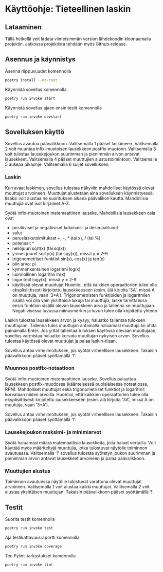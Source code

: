 # Käyttöohje: Tieteellinen laskin

## Lataaminen

Tällä hetkellä voit ladata viimeisimmän version lähdekoodin kloonaamalla projektin. Jatkossa projektista tehdään myös Github-release.

## Asennus ja käynnistys

Asenna riippuvuudet komennolla

```bash
poetry install --no-root
```

Käynnistä sovellus komennolla

```bash
poetry run invoke start
```

Käynnistä sovellus ajaen ensin testit komennolla

```bash
poetry run invoke devstart
```

## Sovelluksen käyttö

Sovellus avautuu päävalikkoon. Valitsemalla 1 pääset laskimeen. Valitsemalla 2 voit muuntaa infix-muotoisen lausekkeen postfix-muotoon. Valitsemalla 3 voit tulostaa lausekejoukon suurimman ja pienimmän arvon antavat lausekkeet. Valitsemalla 4 pääset muuttujien alustustoimintoon. Valitsemalla 5 aukeaa pikaohje. Valitsemalla 6 suljet sovelluksen.

### Laskin

Kun avaat laskimen, sovellus tulostaa näkyviin mahdolliset käytössä olevat muuttujat arvoineen. Muuttujat alustetaan aina sovelluksen käynnistyessä; lisäksi voit alustaa ne suorituksen aikana päävalikon kautta. Mahdollisia muuttujia ovat isot kirjaimet A-Z.

Syötä infix-muotoinen matemaattinen lauseke. Mahdollisia lausekkeen osia ovat
- positiiviset ja negatiiviset kokonais- ja desimaaliluvut
- sulut
- peruslaskutoimitukset +, -, * (tai x), / (tai %)
- potenssit ^
- neliöjuuri sqrt(x) (tai sq(x))
- y:nnet juuret sqrty(x) (tai sqy(x)), missä y = 2-9
- trigonometriset funktiot sin(x), cos(x) ja tan(x)
- piin arvo: pi
- kymmenkantainen logaritmi log(x)
- luonnollinen logaritmi ln(x)
- logaritmit logy(x), missä y = 2-9
- käytössä olevat muuttujat
Huomioi, että kaikkien operaattorien tulee olla eksplisiittisesti kirjoitettu lausekkeeseen (esim. älä kirjoita '3A', missä A on muuttuja, vaan '3*A'). Trigonometristen funktioiden ja logaritmien sisällä voi olla vain yksittäisiä lukuja tai muuttujia, laske tarvittaessa ensin funktion sisällä olevan lausekkeen arvo ja tallenna se muuttujaan. Negatiivisessa luvussa miinusmerkin ja luvun tulee olla kirjoitettu yhteen.

Laskin tulostaa lausekkeen arvon ja kysyy, haluatko tallentaa tuloksen muuttujaan. Tallenna tulos muuttujan antamalla haluamasi muuttuja tai ohita painamalla Enter. Jos yrität tallentaa tuloksen käytössä olevaan muuttujaan, sovellus varmistaa haluatko korvata muuttujan nykyisen arvon. Sovellus tulostaa käytössä olevat muuttujat ja palaa laskin-tilaan.

Sovellus antaa virheilmoituksen, jos syötät virheellisen lausekkeen. Takaisin päävalikkoon pääset syöttämällä '!'.

### Muunnos postfix-notaatioon

Syötä infix-muotoinen matemaattinen lauseke. Sovellus palauttaa lausekkeen postfix-muodossa (käänteisessä puolalaisessa notaatiossa, RPN). Mahdolliset muuttujat sekä trigonometriset funktiot ja logaritmit korvataan niiden arvoilla. Huomioi, että kaikkien operaattorien tulee olla eksplisiittisesti kirjoitettu lausekkeeseen (esim. älä kirjoita '3A', missä A on muuttuja, vaan '3*A').

Sovellus antaa virheilmoituksen, jos syötät virheellisen lausekkeen. Takaisin päävalikkoon pääset syöttämällä '!'.

### Lausekejoukon maksimi- ja minimiarvot

Syötä haluamasi määrä matemaattisia lausekkeita, joita haluat vertailla. Voit käyttää myös määriteltyjä muuttujia, jotka tulostuvat näytölle toiminnon avautuessa. Valitsemalla '!' sovellus tulostaa syötetyn joukon suurimman ja pienimmän arvon antavat lausekkeet arvoineen ja palaa päävalikkoon.

### Muuttujien alustus

Toiminnon avautuessa näytölle tulostuvat varattuna olevat muuttujat arvoineen. Valitsemalla 1 voit alustaa kaikki muuttujat. Valitsemalla 2 voit alustaa yksittäisen muuttujan. Takaisin päävalikkoon pääset syöttämällä '!'.

## Testit

Suorita testit komennolla

```bash
poetry run invoke test
```

Aja testikattavuusraportti komennolla

```bash
poetry run invoke coverage
```

Tee Pylint-tarkastukset komennolla

```bash
poetry run invoke lint
```